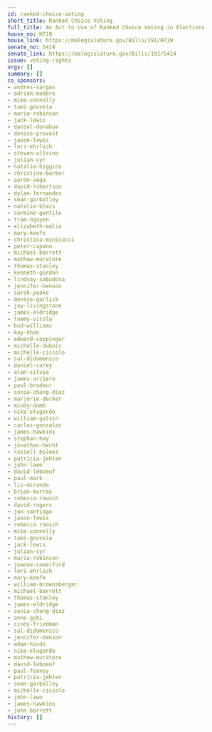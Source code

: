 ```yaml
---
id: ranked-choice-voting
short_title: Ranked Choice Voting
full_title: An Act to Use of Ranked Choice Voting in Elections
house_no: H719
house_link: https://malegislature.gov/Bills/191/H719
senate_no: S414
senate_link: https://malegislature.gov/Bills/191/S414
issue: voting-rights
orgs: []
summary: []
co_sponsors:
- andres-vargas
- adrian-madaro
- mike-connolly
- tami-gouveia
- maria-robinson
- jack-lewis
- daniel-donahue
- denise-provost
- jason-lewis
- lori-ehrlich
- steven-ultrino
- julian-cyr
- natalie-higgins
- christine-barber
- aaron-vega
- david-robertson
- dylan-fernandes
- sean-garballey
- natalie-blais
- carmine-gentile
- tram-nguyen
- elizabeth-malia
- mary-keefe
- christina-minicucci
- peter-capano
- michael-barrett
- mathew-muratore
- thomas-stanley
- kenneth-gordon
- lindsay-sabadosa
- jennifer-benson
- sarah-peake
- denise-garlick
- jay-livingstone
- james-eldridge
- tommy-vitolo
- bud-williams
- kay-khan
- edward-coppinger
- michelle-dubois
- michelle-ciccolo
- sal-didomenico
- daniel-carey
- alan-silvia
- james-arciero
- paul-brodeur
- sonia-chang-diaz
- marjorie-decker
- mindy-domb
- nika-elugardo
- william-galvin
- carlos-gonzalez
- james-hawkins
- stephan-hay
- jonathan-hecht
- russell-holmes
- patricia-jehlen
- john-lawn
- david-leboeuf
- paul-mark
- liz-miranda
- brian-murray
- rebecca-rausch
- david-rogers
- jon-santiago
- jason-lewis
- rebecca-rausch
- mike-connolly
- tami-gouveia
- jack-lewis
- julian-cyr
- maria-robinson
- joanne-comerford
- lori-ehrlich
- mary-keefe
- william-brownsberger
- michael-barrett
- thomas-stanley
- james-eldridge
- sonia-chang-diaz
- anne-gobi
- cindy-friedman
- sal-didomenico
- jennifer-benson
- adam-hinds
- nika-elugardo
- mathew-muratore
- david-leboeuf
- paul-feeney
- patricia-jehlen
- sean-garballey
- michelle-ciccolo
- john-lawn
- james-hawkins
- john-barrett
history: []
---
```

